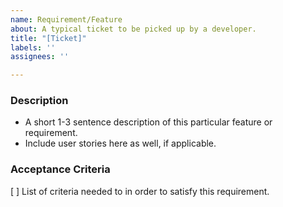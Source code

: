 ```yaml
---
name: Requirement/Feature
about: A typical ticket to be picked up by a developer.
title: "[Ticket]"
labels: ''
assignees: ''

---
```


### Description
* A short 1-3 sentence description of this particular feature or requirement.
* Include user stories here as well, if applicable.

### Acceptance Criteria
[ ] List of criteria needed to in order to satisfy this requirement.
